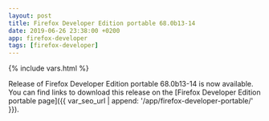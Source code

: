 ```yaml
---
layout: post
title: Firefox Developer Edition portable 68.0b13-14
date: 2019-06-26 23:38:00 +0200
app: firefox-developer
tags: [firefox-developer]
---
```

{% include vars.html %}

Release of Firefox Developer Edition portable 68.0b13-14 is now available.<br />
You can find links to download this release on the [Firefox Developer Edition portable page]({{ var_seo_url | append: '/app/firefox-developer-portable/' }}).